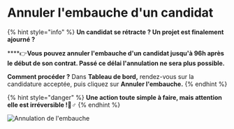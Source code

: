 # Annuler l'embauche d'un candidat

{% hint style="info" %}
**Un candidat se rétracte ? Un projet est finalement ajourné ?** 

\*\*\*\*👉**Vous pouvez annuler l'embauche d'un candidat jusqu'à 96h après le début de son contrat. Passé ce délai l'annulation ne sera plus possible.**

**Comment procéder ?** Dans **Tableau de bord,** rendez-vous sur la candidature acceptée, puis cliquez sur **Annuler l'embauche.**
{% endhint %}

{% hint style="danger" %}
**Une action toute simple à faire, mais attention elle est irréversible !**🤷♂
{% endhint %}

![Annulation de l&apos;embauche](https://s4.gifyu.com/images/Enregistrement-de-lecran-2020-04-20-a-17.49.14.gif)



